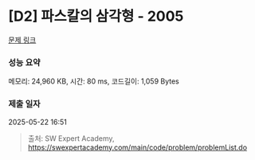 # [D2] 파스칼의 삼각형 - 2005 

[문제 링크](https://swexpertacademy.com/main/code/problem/problemDetail.do?contestProbId=AV5P0-h6Ak4DFAUq) 

### 성능 요약

메모리: 24,960 KB, 시간: 80 ms, 코드길이: 1,059 Bytes

### 제출 일자

2025-05-22 16:51



> 출처: SW Expert Academy, https://swexpertacademy.com/main/code/problem/problemList.do